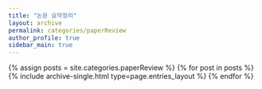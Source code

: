 ```yaml
---
title: "논문 요약정리"
layout: archive
permalink: categories/paperReview
author_profile: true
sidebar_main: true
--- 
```



{% assign posts = site.categories.paperReview %}
{% for post in posts %} {% include archive-single.html type=page.entries_layout %} {% endfor %}
